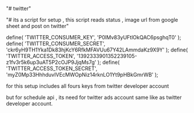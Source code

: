 "# twitter"

"# its a script for setup , this script reads status , image url from google sheet and post on twitter"

define( 'TWITTER_CONSUMER_KEY', 'P0lMv83yUFtlOkQAC6psghqT0' );
define( 'TWITTER_CONSUMER_SECRET', 'ckr6yH9TH1Yka1Dk83hjKcY6RfkMFAVUu67Y42LAmmdaKz9X9Y' );
define( 'TWITTER_ACCESS_TOKEN', '1392333901352239105-z1fv3r5k6up3uAT5P2cOJP9JjqMs7g' );
define( 'TWITTER_ACCESS_TOKEN_SECRET', 'myZ0Mp33HhhduvIVEcMWOpNiz14rknLO1Yt9pHBkGmrWB' );


for this setup includes all fours keys from twitter developer account

but for schedule api , its need for twitter ads account same like as twitter developer account.
